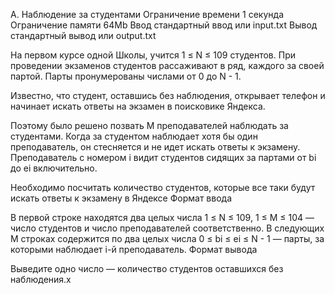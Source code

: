 
A. Наблюдение за студентами
Ограничение времени 	1 секунда
Ограничение памяти 	64Mb
Ввод 	стандартный ввод или input.txt
Вывод 	стандартный вывод или output.txt

На первом курсе одной Школы, учится 1 ≤ N ≤ 109 студентов. При проведении экзаменов студентов рассаживают в ряд, каждого за своей партой. Парты пронумерованы числами от 0 до N - 1.

Известно, что студент, оставшись без наблюдения, открывает телефон и начинает искать ответы на экзамен в поисковике Яндекса.

Поэтому было решено позвать M преподавателей наблюдать за студентами. Когда за студентом наблюдает хотя бы один преподаватель, он стесняется и не идет искать ответы к экзамену. Преподаватель с номером i видит студентов сидящих за партами от bi до ei включительно.

Необходимо посчитать количество студентов, которые все таки будут искать ответы к экзамену в Яндексе
Формат ввода

В первой строке находятся два целых числа 1 ≤ N ≤ 109, 1 ≤ M ≤ 104 — число студентов и число преподавателей соответственно. В следующих M строках содержится по два целых числа 0 ≤ bi ≤ ei ≤ N - 1 — парты, за которыми наблюдает i-й преподаватель.
Формат вывода

Выведите одно число — количество студентов оставшихся без наблюдения.x  
